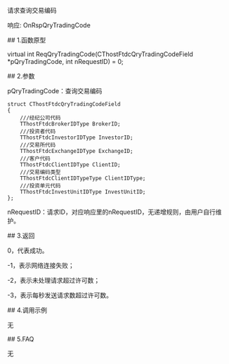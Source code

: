 <p>请求查询交易编码</p>
<p>响应: OnRspQryTradingCode</p>
<span class="anchor" id="3249aecd-2ad9-4543-b1a0-9319fc9815ee"></span>
## 1.函数原型
<p>virtual int ReqQryTradingCode(CThostFtdcQryTradingCodeField *pQryTradingCode, int nRequestID) = 0;</p>
<span class="anchor" id="7dc470ef-6790-447f-b2b7-1efcd01685c9"></span>
## 2.参数
<p>pQryTradingCode：查询交易编码</p>
<pre><code>struct CThostFtdcQryTradingCodeField
{
    ///经纪公司代码
    TThostFtdcBrokerIDType BrokerID;
    ///投资者代码
    TThostFtdcInvestorIDType InvestorID;
    ///交易所代码
    TThostFtdcExchangeIDType ExchangeID;
    ///客户代码
    TThostFtdcClientIDType ClientID;
    ///交易编码类型
    TThostFtdcClientIDTypeType ClientIDType;
    ///投资单元代码
    TThostFtdcInvestUnitIDType InvestUnitID;
};
</code></pre>
<p>nRequestID：请求ID，对应响应里的nRequestID，无递增规则，由用户自行维护。</p>
<span class="anchor" id="212ae8a6-5cc3-4114-ab5a-43cc8ed71aca"></span>
## 3.返回
<p>0，代表成功。</p>
<p>-1，表示网络连接失败；</p>
<p>-2，表示未处理请求超过许可数；</p>
<p>-3，表示每秒发送请求数超过许可数。</p>
<span class="anchor" id="b3e75484-809e-4fd5-a342-8d186bb9c2fb"></span>
## 4.调用示例
<p>无</p>
<span class="anchor" id="306c3da8-1891-4a49-8240-9b3f7792d9ca"></span>
## 5.FAQ
<p>无</p>
